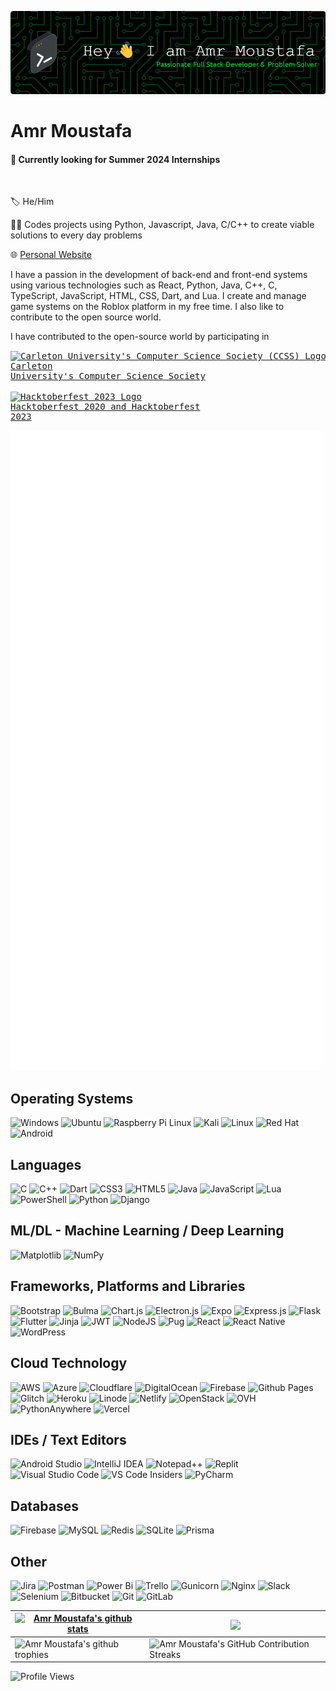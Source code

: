![Header](./Amr-Moustafa-header.png)

# Amr Moustafa
#### 🔘 Currently looking for **Summer 2024** Internships

<br>

🏷️ He/Him

👨‍💻 Codes projects using Python, Javascript, Java, C/C++ to create viable solutions to every day problems

🌐 [Personal Website](https://amrmoustafa.mydurable.com)

I have a passion in the development of back-end and front-end systems using various technologies such as React, Python, Java, C++, C, TypeScript, JavaScript, HTML, CSS, Dart, and Lua. 
I create and manage game systems on the Roblox platform in my free time. I also like to contribute to the open source world.

I have contributed to the open-source world by participating in <pre><a href="https://github.com/CarletonComputerScienceSociety"><img src="https://avatars.githubusercontent.com/u/1243507?v=4" align="center" width="20" alt="Carleton University's Computer Science Society (CCSS) Logo"></a> <a href="https://github.com/CarletonComputerScienceSociety">Carleton University's Computer Science Society</a><br>
<a href="https://hacktoberfest.com"><img src="https://hacktoberfest.com/_next/static/media/logo-hacktoberfest--logomark.b91c17d2.svg" align="center" width="20" alt="Hacktoberfest 2023 Logo"></a> <a href="https://hacktoberfest.com">Hacktoberfest 2020 and Hacktoberfest 2023</a></pre>

<picture>
  <img src="/github-metrics.svg" alt="Metrcis">
</picture>

## Operating Systems
![Windows](https://img.shields.io/badge/Windows-0078D6?style=for-the-badge&logo=windows&logoColor=white)
![Ubuntu](https://img.shields.io/badge/Ubuntu-0078D6?style=for-the-badge&logo=ubuntu&logoColor=white)
![Raspberry Pi Linux](https://img.shields.io/badge/Raspberry%20Pi%20Linux-0078D6?logo=raspberrypi&logoColor=fff&style=for-the-badge)
![Kali](https://img.shields.io/badge/Kali-0078D6?style=for-the-badge&logo=kalilinux&logoColor=white)
![Linux](https://img.shields.io/badge/Linux-0078D6?style=for-the-badge&logo=linux&logoColor=white)
![Red Hat](https://img.shields.io/badge/Red%20Hat-0078D6?style=for-the-badge&logo=redhat&logoColor=white)
![Android](https://img.shields.io/badge/Android-0078D6?style=for-the-badge&logo=android&logoColor=white)


## Languages
![C](https://img.shields.io/badge/c-323330.svg?style=for-the-badge&logo=c&logoColor=white)
![C++](https://img.shields.io/badge/c++-323330.svg?style=for-the-badge&logo=c%2B%2B&logoColor=white)
![Dart](https://img.shields.io/badge/dart-323330.svg?style=for-the-badge&logo=dart&logoColor=white)
![CSS3](https://img.shields.io/badge/CSS3-323330?style=for-the-badge&logo=css3&logoColor=white)
![HTML5](https://img.shields.io/badge/HTML5-323330?style=for-the-badge&logo=html5&logoColor=white)
![Java](https://img.shields.io/badge/java-323330.svg?style=for-the-badge&logo=openjdk&logoColor=white)
![JavaScript](https://img.shields.io/badge/javascript-323330.svg?style=for-the-badge&logo=javascript&logoColor=white)
![Lua](https://img.shields.io/badge/lua-323330.svg?style=for-the-badge&logo=lua&logoColor=white)
![PowerShell](https://img.shields.io/badge/PowerShell-323330.svg?style=for-the-badge&logo=powershell&logoColor=white)
![Python](https://img.shields.io/badge/Python-323330?style=for-the-badge&logo=python&logoColor=white)
![Django](https://img.shields.io/badge/django-323330.svg?style=for-the-badge&logo=django&logoColor=white)

## ML/DL - Machine Learning / Deep Learning
![Matplotlib](https://img.shields.io/badge/Matplotlib-%23ffffff.svg?style=for-the-badge&logo=Matplotlib&logoColor=black)
![NumPy](https://img.shields.io/badge/numpy-%23013243.svg?style=for-the-badge&logo=numpy&logoColor=white)


## Frameworks, Platforms and Libraries
![Bootstrap](https://img.shields.io/badge/Bootstrap-20232A?style=for-the-badge&logo=bootstrap&logoColor=white)
![Bulma](https://img.shields.io/badge/bulma-20232A?style=for-the-badge&logo=bulma&logoColor=white)
![Chart.js](https://img.shields.io/badge/chart.js-20232A.svg?style=for-the-badge&logo=chart.js&logoColor=white)
![Electron.js](https://img.shields.io/badge/Electron-20232A?style=for-the-badge&logo=Electron&logoColor=white)
![Expo](https://img.shields.io/badge/expo-20232A?style=for-the-badge&logo=expo&logoColor=#D04A37)
![Express.js](https://img.shields.io/badge/express.js-20232A.svg?style=for-the-badge&logo=express&logoColor=%2361DAFB)
![Flask](https://img.shields.io/badge/flask-20232A.svg?style=for-the-badge&logo=flask&logoColor=white)
![Flutter](https://img.shields.io/badge/Flutter-20232A.svg?style=for-the-badge&logo=Flutter&logoColor=white)
![Jinja](https://img.shields.io/badge/jinja-20232A.svg?style=for-the-badge&logo=jinja&logoColor=black)
![JWT](https://img.shields.io/badge/JWT-20232A?style=for-the-badge&logo=JSON%20web%20tokens)
![NodeJS](https://img.shields.io/badge/node.js-20232A?style=for-the-badge&logo=node.js&logoColor=white)
![Pug](https://img.shields.io/badge/Pug-20232A?style=for-the-badge&logo=pug&logoColor=A86454)
![React](https://img.shields.io/badge/React-20232A?style=for-the-badge&logo=react&logoColor=61DAFB)
![React Native](https://img.shields.io/badge/react_native-20232A.svg?style=for-the-badge&logo=react&logoColor=%2361DAFB)
![WordPress](https://img.shields.io/badge/WordPress-20232A.svg?style=for-the-badge&logo=WordPress&logoColor=white)

## Cloud Technology
![AWS](https://img.shields.io/badge/AWS-FF9900.svg?style=for-the-badge&logo=amazon-aws&logoColor=white)
![Azure](https://img.shields.io/badge/azure-FF9900.svg?style=for-the-badge&logo=microsoftazure&logoColor=white)
![Cloudflare](https://img.shields.io/badge/Cloudflare-FF9900?style=for-the-badge&logo=Cloudflare&logoColor=white)
![DigitalOcean](https://img.shields.io/badge/DigitalOcean-FF9900.svg?style=for-the-badge&logo=digitalOcean&logoColor=white)
![Firebase](https://img.shields.io/badge/firebase-FF9900.svg?style=for-the-badge&logo=firebase)
![Github Pages](https://img.shields.io/badge/github%20pages-FF9900?style=for-the-badge&logo=github&logoColor=white)
![Glitch](https://img.shields.io/badge/glitch-FF9900.svg?style=for-the-badge&logo=glitch&logoColor=white)
![Heroku](https://img.shields.io/badge/heroku-FF9900.svg?style=for-the-badge&logo=heroku&logoColor=white)
![Linode](https://img.shields.io/badge/linode-FF9900?style=for-the-badge&logo=linode&logoColor=white)
![Netlify](https://img.shields.io/badge/netlify-FF9900.svg?style=for-the-badge&logo=netlify&logoColor=white)
![OpenStack](https://img.shields.io/badge/Openstack-FF9900.svg?style=for-the-badge&logo=openstack&logoColor=white)
![OVH](https://img.shields.io/badge/ovh-FF9900.svg?style=for-the-badge&logo=ovh&logoColor=#123F6D)
![PythonAnywhere](https://img.shields.io/badge/pythonanywhere-FF9900.svg?style=for-the-badge&logo=pythonanywhere&logoColor=black)
![Vercel](https://img.shields.io/badge/vercel-FF9900.svg?style=for-the-badge&logo=vercel&logoColor=white)


## IDEs / Text Editors
![Android Studio](https://img.shields.io/badge/Android%20Studio-38693e.svg?style=for-the-badge&logo=android-studio&logoColor=white)
![IntelliJ IDEA](https://img.shields.io/badge/IntelliJIDEA-38693e.svg?style=for-the-badge&logo=intellij-idea&logoColor=white)
![Notepad++](https://img.shields.io/badge/Notepad++-38693e.svg?style=for-the-badge&logo=notepad%2b%2b&logoColor=white)
![Replit](https://img.shields.io/badge/Replit-38693e?style=for-the-badge&logo=Replit&logoColor=white)
![Visual Studio Code](https://img.shields.io/badge/Visual%20Studio%20Code-38693e.svg?style=for-the-badge&logo=visual-studio-code&logoColor=white)
![VS Code Insiders](https://img.shields.io/badge/VS%20Code%20Insiders-38693e.svg?style=for-the-badge&logo=visual-studio-code&logoColor=white)
![PyCharm](https://img.shields.io/badge/pycharm-38693e?style=for-the-badge&logo=pycharm&logoColor=black&color=black&labelColor=green)

## Databases
![Firebase](https://img.shields.io/badge/Firebase-07405e?style=for-the-badge&logo=Firebase&logoColor=white)
![MySQL](https://img.shields.io/badge/mysql-07405e.svg?style=for-the-badge&logo=mysql&logoColor=white)
![Redis](https://img.shields.io/badge/redis-07405e.svg?style=for-the-badge&logo=redis&logoColor=white)
![SQLite](https://img.shields.io/badge/sqlite-07405e.svg?style=for-the-badge&logo=sqlite&logoColor=white)
![Prisma](https://img.shields.io/badge/Prisma-07405e?style=for-the-badge&logo=Prisma&logoColor=white)


## Other
![Jira](https://img.shields.io/badge/jira-0A0FFF.svg?style=for-the-badge&logo=jira&logoColor=white)
![Postman](https://img.shields.io/badge/Postman-0A0FFF?style=for-the-badge&logo=postman&logoColor=white)
![Power Bi](https://img.shields.io/badge/power_bi-0A0FFF?style=for-the-badge&logo=powerbi&logoColor=white)
![Trello](https://img.shields.io/badge/Trello-0A0FFF.svg?style=for-the-badge&logo=Trello&logoColor=white)
![Gunicorn](https://img.shields.io/badge/gunicorn-0A0FFF.svg?style=for-the-badge&logo=gunicorn&logoColor=white)
![Nginx](https://img.shields.io/badge/nginx-0A0FFF.svg?style=for-the-badge&logo=nginx&logoColor=white)
![Slack](https://img.shields.io/badge/Slack-0A0FFF?style=for-the-badge&logo=slack&logoColor=white)
![Selenium](https://img.shields.io/badge/-selenium-0A0FFF?style=for-the-badge&logo=selenium&logoColor=white)
![Bitbucket](https://img.shields.io/badge/bitbucket-0A0FFF.svg?style=for-the-badge&logo=bitbucket&logoColor=white)
![Git](https://img.shields.io/badge/git-0A0FFF.svg?style=for-the-badge&logo=git&logoColor=white)
![GitLab](https://img.shields.io/badge/gitlab-0A0FFF.svg?style=for-the-badge&logo=gitlab&logoColor=white)


| <a href="https://github.com/anuraghazra/github-readme-stats"><img align="center" src="https://github-readme-stats-gray-eight-32.vercel.app/api?username=Deniernal354&show_icons=true&include_all_commits=true&count_private=true&theme=buefy&hide_border=true" alt="Amr Moustafa's github stats"/></a> | <a href="https://github.com/anuraghazra/github-readme-stats"><img align="center" src="https://github-readme-stats.vercel.app/api/top-langs/?username=Deniernal354&layout=compact&theme=buefy&hide_border=true" /></a> |
| ------------- | ------------- |
| <img align="center" src="https://github-profile-trophy.vercel.app/?username=Deniernal354&column=5&margin-w=7&margin-h=7" alt="Amr Moustafa's github trophies"/> | <img align="center" src="https://github-readme-streak-stats.herokuapp.com/?user=Deniernal354" alt="Amr Moustafa's GitHub Contribution Streaks"/> |

![Profile Views](https://komarev.com/ghpvc/?username=Deniernal354&color=4f6a31&style=flat)

<!--
**Deniernal354/Deniernal354** is a ✨ _special_ ✨ repository because its `README.md` (this file) appears on your GitHub profile.

Here are some ideas to get you started:

- 🔭 I’m currently working on ...
- 🌱 I’m currently learning ...
- 👯 I’m looking to collaborate on ...
- 🤔 I’m looking for help with ...
- 💬 Ask me about ...
- 📫 How to reach me: ...
- 😄 Pronouns: ...
- ⚡ Fun fact: ...
-->

